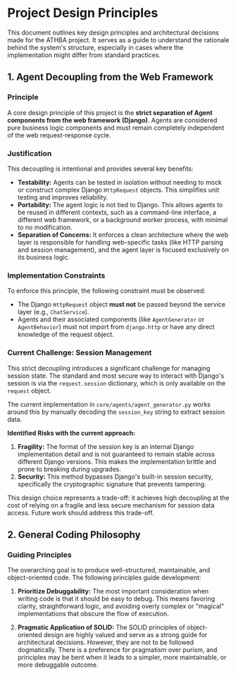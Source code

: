 # Project Design Principles

This document outlines key design principles and architectural decisions made for the ATHBA project. It serves as a guide to understand the rationale behind the system's structure, especially in cases where the implementation might differ from standard practices.

## 1. Agent Decoupling from the Web Framework

### Principle

A core design principle of this project is the **strict separation of Agent components from the web framework (Django)**. Agents are considered pure business logic components and must remain completely independent of the web request-response cycle.

### Justification

This decoupling is intentional and provides several key benefits:

*   **Testability:** Agents can be tested in isolation without needing to mock or construct complex Django `HttpRequest` objects. This simplifies unit testing and improves reliability.
*   **Portability:** The agent logic is not tied to Django. This allows agents to be reused in different contexts, such as a command-line interface, a different web framework, or a background worker process, with minimal to no modification.
*   **Separation of Concerns:** It enforces a clean architecture where the web layer is responsible for handling web-specific tasks (like HTTP parsing and session management), and the agent layer is focused exclusively on its business logic.

### Implementation Constraints

To enforce this principle, the following constraint must be observed:

*   The Django `HttpRequest` object **must not** be passed beyond the service layer (e.g., `ChatService`).
*   Agents and their associated components (like `AgentGenerator` or `AgentBehavior`) must not import from `django.http` or have any direct knowledge of the request object.

### Current Challenge: Session Management

This strict decoupling introduces a significant challenge for managing session state. The standard and most secure way to interact with Django's session is via the `request.session` dictionary, which is only available on the `request` object.

The current implementation in `core/agents/agent_generator.py` works around this by manually decoding the `session_key` string to extract session data.

**Identified Risks with the current approach:**

1.  **Fragility:** The format of the session key is an internal Django implementation detail and is not guaranteed to remain stable across different Django versions. This makes the implementation brittle and prone to breaking during upgrades.
2.  **Security:** This method bypasses Django's built-in session security, specifically the cryptographic signature that prevents tampering.

This design choice represents a trade-off: it achieves high decoupling at the cost of relying on a fragile and less secure mechanism for session data access. Future work should address this trade-off.

## 2. General Coding Philosophy

### Guiding Principles

The overarching goal is to produce well-structured, maintainable, and object-oriented code. The following principles guide development:

1.  **Prioritize Debuggability:** The most important consideration when writing code is that it should be easy to debug. This means favoring clarity, straightforward logic, and avoiding overly complex or "magical" implementations that obscure the flow of execution.

2.  **Pragmatic Application of SOLID:** The SOLID principles of object-oriented design are highly valued and serve as a strong guide for architectural decisions. However, they are not to be followed dogmatically. There is a preference for pragmatism over purism, and principles may be bent when it leads to a simpler, more maintainable, or more debuggable outcome.
